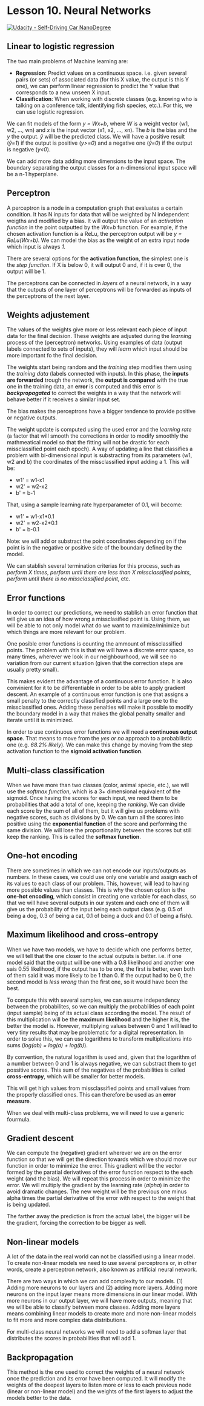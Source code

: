 # Lesson 10. Neural Networks

[![Udacity - Self-Driving Car NanoDegree](https://s3.amazonaws.com/udacity-sdc/github/shield-carnd.svg)](http://www.udacity.com/drive)

## Linear to logistic regression

The two main problems of Machine learning are:
- **Regression**: Predict values on a continuous space. i.e. given several pairs (or sets) of associated data (for this X value, the output is this Y one), we can perform linear regression to predict the Y value that corresponds to a new unseen X input.
- **Classification**: When working with discrete classes (e.g. knowing who is talking on a conference talk, identifying fish species, etc.). For this, we can use logistic regression.


We can fit models of the form *y = Wx+b*, where *W* is a weight vector (w1, w2, ..., wn) and *x* is the input vector (x1, x2, ..., xn). The *b* is the bias and the *y* the output. *ŷ* will be the predicted class. We will have a positive result (*ŷ=1*) if the output is positive (*y>=0*) and a negative one (*ŷ=0*) if the output is negative (*y<0*).

We can add more data adding more dimensions to the input space. The boundary separating the output classes for a n-dimensional input space will be a n-1 hyperplane.


## Perceptron

A perceptron is a node in a computation graph that evaluates a certain condition. It has N inputs for data that will be weighted by N independent weigths and modified by a bias. It will output the value of an *activation function* in the point outputted by the *Wx+b* function. For example, if the chosen activation function is a ReLu, the perceptron output will be *y = ReLu(Wx+b)*. We can model the bias as the weight of an extra input node which input is always *1*.

There are several options for the **activation function**, the simplest one is the *step function*. If X is below 0, it will output 0 and, if it is over 0, the output will be 1.

The perceptrons can be connected in *layers* of a neural network, in a way that the outputs of one layer of perceptrons will be forwarded as inputs of the perceptrons of the next layer.


## Weights adjustement

The values of the weights give more or less relevant each piece of input data for the final decision. These weights are adjusted during the *learning* process of the (perceptron) networks. Using examples of data (output labels connected to sets of inputs), they will *learn* which input should be more important fo the final decision.

The weights start being random and the *training* step modifies them using the *training data* (labels connected with inputs). In this phase, the **inputs are forwarded** trough the network, the **output is compared** with the true one in the training data, an **error** is computed and this error is ***backpropagated*** to correct the weights in a way that the network will behave better if it receives a similar input set.

The bias makes the perceptrons have a bigger tendence to provide positive or negative outputs.

The weight update is computed using the used error and the *learning rate* (a factor that will smooth the corrections in order to modify smoothly the mathmeatical model so that the fitting will not be drastic for each missclassified point each epoch). A way of updating a line that classifies a problem with bi-dimensional input is substracting from its parameters (w1, w2 and b) the coordinates of the missclassified input adding a 1. This will be:

- w1' = w1-x1
- w2' = w2-x2
- b' = b-1

That, using a sample learning rate hyperparameter of 0.1, will become:

- w1' = w1-x1*0.1
- w2' = w2-x2*0.1
- b' = b-0.1

Note: we will add or substract the point coordinates depending on if the point is in the negative or positive side of the boundary defined by the model.

We can stablish several termination criterias for this process, such as *perform X times*, *perform until there are less than X missclassified points*, *perform until there is no missclassified point*, etc.


## Error functions

In order to correct our predictions, we need to stablish an error function that will give us an idea of how wrong a missclasified point is. Using them, we will be able to not only model what do we want to maximize/minimize but which things are more relevant for our problem.

One posible error functions is counting the ammount of missclassified points. The problem with this is that we will have a discrete error space, so many times, wherever we look in our neighbourhood, we will see no variation from our current situation (given that the correction steps are usually pretty small).

This makes evident the advantage of a continuous error function. It is also convinient for it to be differentiable in order to be able to apply gradient descent. An example of a continuous error function is one that assigns a small penalty to the correctly classified points and a large one to the missclassified ones. Adding these penalties will make it possible to modify the boundary model in a way that makes the global penalty smaller and iterate until it is minimized.

In order to use continuous error functions we will need a **continuous output space**. That means to move from the *yes or no* approach to a probabilistic one (e.g. *68.2% likely*). We can make this change by moving from the step activation function to the **sigmoid activation function**.


## Multi-class classification

When we have more than two classes (color, animal specie, etc.), we will use the *softmax function*, which is a 3+ dimensional equivalent of the sigmoid. Once having the scores for each input, we need them to be probabilities that add a total of one, keeping the *ranking*. We can divide each score by the sum of all of them, but it will give us problems with negative scores, such as divisions by 0. We can turn all the scores into positive using the **exponential function** of the score and performing the same division. We will lose the proportionality between the scores but still keep the ranking. This is called the **softmax function**.


## One-hot encoding

There are sometimes in which we can not encode our inputs/outputs as numbers. In these cases, we could use only one variable and assign each of its values to each class of our problem. This, however, will lead to having more possible values than classes. This is why the chosen option is the **one-hot encoding**, which consist in creating one variable for each class, so that we will have several outputs in our system and each one of them will give us the probability of the input being each output class (e.g. 0.5 of being a dog, 0.3 of being a cat, 0.1 of being a duck and 0.1 of being a fish).


## Maximum likelihood and cross-entropy

When we have two models, we have to decide which one performs better, we will tell that the one closer to the actual outputs is better. i.e. if one model said that the output will be one with a 0.8 likelihood and another one sais 0.55 likelihood, if the output has to be one, the first is better, even both of them said it was more likely to be 1 than 0. If the output had to be 0, the second model is *less wrong* than the first one, so it would have been the best.

To compute this with several samples, we can assume independency between the probabilites, so we can multiply the probabilities of each point (input sample) being of its actual class according the model. The result of this multiplication will be the **maximum likelihood** and the higher it is, the better the model is. However, multiplying values between 0 and 1 will lead to very tiny results that may be problematic for a digital representation. In order to solve this, we can use logarithms to transform multiplications into sums (*log(ab) = log(a) + log(b)*).

By convention, the natural logarithm is used and, given that the logarithm of a number between 0 and 1 is always negative, we can substract them to get possitive scores. This sum of the negatives of the probabilities is called **cross-entropy**, which will be smaller for better models.

This will get high values from missclassified points and small values from the properly classified ones. This can therefore be used as an **error measure**.

When we deal with multi-class problems, we will need to use a generic fourmula.


## Gradient descent

We can compute the (negative) gradient wherever we are on the error function so that we will get the direction towards which we should move our function in order to minimize the error. This gradient will be the vector formed by the paratial derivatives of the error function respect to the each weight (and the bias). We will repeat this process in order to minimize the error. We will multiply the gradient by the learning rate (*alpha*) in order to avoid dramatic changes. The new weight will be the previous one minus alpha times the partial derivative of the error with respect to the weight that is being updated.

The farther away the prediction is from the actual label, the bigger will be the gradient, forcing the correction to be bigger as well.


## Non-linear models

A lot of the data in the real world can not be classified using a linear model. To create non-linear models we need to use several perceptrons or, in other words, create a perceptron network, also known as artificial neural network.

There are two ways in which we can add complexity to our models. (1) Adding more neurons to our layers and (2) adding more layers. Adding more neurons on the input layer means more dimensions in our linear model. With more neurons in our output layer, we will have more outputs, meaning that we will be able to classify between more classes. Adding more layers means combining linear models to create more and more non-linear models to fit more and more complex data distributions.

For multi-class neural networks we will need to add a softmax layer that distributes the scores in probabilities that will add 1.


## Backpropagation

This method is the one used to correct the weights of a neural network once the prediction and its error have been computed. It will modify the weights of the deepest layers to listen more or less to each previous node (linear or non-linear model) and the weights of the first layers to adjust the models better to the data.

